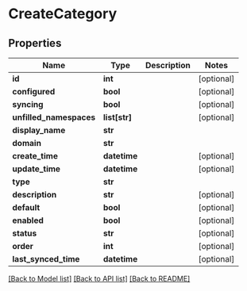 # CreateCategory

## Properties
Name | Type | Description | Notes
------------ | ------------- | ------------- | -------------
**id** | **int** |  | [optional]
**configured** | **bool** |  | [optional]
**syncing** | **bool** |  | [optional]
**unfilled_namespaces** | **list[str]** |  | [optional]
**display_name** | **str** |  |
**domain** | **str** |  |
**create_time** | **datetime** |  | [optional]
**update_time** | **datetime** |  | [optional]
**type** | **str** |  |
**description** | **str** |  | [optional]
**default** | **bool** |  | [optional]
**enabled** | **bool** |  | [optional]
**status** | **str** |  | [optional]
**order** | **int** |  | [optional]
**last_synced_time** | **datetime** |  | [optional]

[[Back to Model list]](../README.md#documentation-for-models) [[Back to API list]](../README.md#documentation-for-api-endpoints) [[Back to README]](../README.md)
